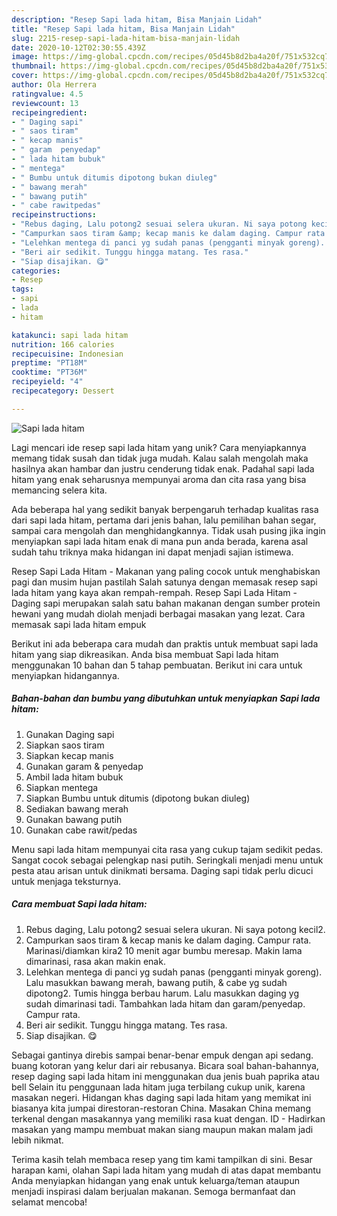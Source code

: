 ```yaml
---
description: "Resep Sapi lada hitam, Bisa Manjain Lidah"
title: "Resep Sapi lada hitam, Bisa Manjain Lidah"
slug: 2215-resep-sapi-lada-hitam-bisa-manjain-lidah
date: 2020-10-12T02:30:55.439Z
image: https://img-global.cpcdn.com/recipes/05d45b8d2ba4a20f/751x532cq70/sapi-lada-hitam-foto-resep-utama.jpg
thumbnail: https://img-global.cpcdn.com/recipes/05d45b8d2ba4a20f/751x532cq70/sapi-lada-hitam-foto-resep-utama.jpg
cover: https://img-global.cpcdn.com/recipes/05d45b8d2ba4a20f/751x532cq70/sapi-lada-hitam-foto-resep-utama.jpg
author: Ola Herrera
ratingvalue: 4.5
reviewcount: 13
recipeingredient:
- " Daging sapi"
- " saos tiram"
- " kecap manis"
- " garam  penyedap"
- " lada hitam bubuk"
- " mentega"
- " Bumbu untuk ditumis dipotong bukan diuleg"
- " bawang merah"
- " bawang putih"
- " cabe rawitpedas"
recipeinstructions:
- "Rebus daging, Lalu potong2 sesuai selera ukuran. Ni saya potong kecil2."
- "Campurkan saos tiram &amp; kecap manis ke dalam daging. Campur rata. Marinasi/diamkan kira2 10 menit agar bumbu meresap. Makin lama dimarinasi, rasa akan makin enak."
- "Lelehkan mentega di panci yg sudah panas (pengganti minyak goreng). Lalu masukkan bawang merah, bawang putih, &amp; cabe yg sudah dipotong2. Tumis hingga berbau harum. Lalu masukkan daging yg sudah dimarinasi tadi. Tambahkan lada hitam dan garam/penyedap. Campur rata."
- "Beri air sedikit. Tunggu hingga matang. Tes rasa."
- "Siap disajikan. 😋"
categories:
- Resep
tags:
- sapi
- lada
- hitam

katakunci: sapi lada hitam 
nutrition: 166 calories
recipecuisine: Indonesian
preptime: "PT18M"
cooktime: "PT36M"
recipeyield: "4"
recipecategory: Dessert

---
```



![Sapi lada hitam](https://img-global.cpcdn.com/recipes/05d45b8d2ba4a20f/751x532cq70/sapi-lada-hitam-foto-resep-utama.jpg)

Lagi mencari ide resep sapi lada hitam yang unik? Cara menyiapkannya memang tidak susah dan tidak juga mudah. Kalau salah mengolah maka hasilnya akan hambar dan justru cenderung tidak enak. Padahal sapi lada hitam yang enak seharusnya mempunyai aroma dan cita rasa yang bisa memancing selera kita.

Ada beberapa hal yang sedikit banyak berpengaruh terhadap kualitas rasa dari sapi lada hitam, pertama dari jenis bahan, lalu pemilihan bahan segar, sampai cara mengolah dan menghidangkannya. Tidak usah pusing jika ingin menyiapkan sapi lada hitam enak di mana pun anda berada, karena asal sudah tahu triknya maka hidangan ini dapat menjadi sajian istimewa.

Resep Sapi Lada Hitam - Makanan yang paling cocok untuk menghabiskan pagi dan musim hujan pastilah Salah satunya dengan memasak resep sapi lada hitam yang kaya akan rempah-rempah. Resep Sapi Lada Hitam - Daging sapi merupakan salah satu bahan makanan dengan sumber protein hewani yang mudah diolah menjadi berbagai masakan yang lezat. Cara memasak sapi lada hitam empuk


Berikut ini ada beberapa cara mudah dan praktis untuk membuat sapi lada hitam yang siap dikreasikan. Anda bisa membuat Sapi lada hitam menggunakan 10 bahan dan 5 tahap pembuatan. Berikut ini cara untuk menyiapkan hidangannya.

<!--inarticleads1-->

##### Bahan-bahan dan bumbu yang dibutuhkan untuk menyiapkan Sapi lada hitam:

1. Gunakan  Daging sapi
1. Siapkan  saos tiram
1. Siapkan  kecap manis
1. Gunakan  garam &amp; penyedap
1. Ambil  lada hitam bubuk
1. Siapkan  mentega
1. Siapkan  Bumbu untuk ditumis (dipotong bukan diuleg)
1. Sediakan  bawang merah
1. Gunakan  bawang putih
1. Gunakan  cabe rawit/pedas


Menu sapi lada hitam mempunyai cita rasa yang cukup tajam sedikit pedas. Sangat cocok sebagai pelengkap nasi putih. Seringkali menjadi menu untuk pesta atau arisan untuk dinikmati bersama. Daging sapi tidak perlu dicuci untuk menjaga teksturnya. 

<!--inarticleads2-->

##### Cara membuat Sapi lada hitam:

1. Rebus daging, Lalu potong2 sesuai selera ukuran. Ni saya potong kecil2.
1. Campurkan saos tiram &amp; kecap manis ke dalam daging. Campur rata. Marinasi/diamkan kira2 10 menit agar bumbu meresap. Makin lama dimarinasi, rasa akan makin enak.
1. Lelehkan mentega di panci yg sudah panas (pengganti minyak goreng). Lalu masukkan bawang merah, bawang putih, &amp; cabe yg sudah dipotong2. Tumis hingga berbau harum. Lalu masukkan daging yg sudah dimarinasi tadi. Tambahkan lada hitam dan garam/penyedap. Campur rata.
1. Beri air sedikit. Tunggu hingga matang. Tes rasa.
1. Siap disajikan. 😋


Sebagai gantinya direbis sampai benar-benar empuk dengan api sedang. buang kotoran yang kelur dari air rebusanya. Bicara soal bahan-bahannya, resep daging sapi lada hitam ini menggunakan dua jenis buah paprika atau bell Selain itu penggunaan lada hitam juga terbilang cukup unik, karena masakan negeri. Hidangan khas daging sapi lada hitam yang memikat ini biasanya kita jumpai direstoran-restoran China. Masakan China memang terkenal dengan masakannya yang memiliki rasa kuat dengan. ID - Hadirkan masakan yang mampu membuat makan siang maupun makan malam jadi lebih nikmat. 

Terima kasih telah membaca resep yang tim kami tampilkan di sini. Besar harapan kami, olahan Sapi lada hitam yang mudah di atas dapat membantu Anda menyiapkan hidangan yang enak untuk keluarga/teman ataupun menjadi inspirasi dalam berjualan makanan. Semoga bermanfaat dan selamat mencoba!
